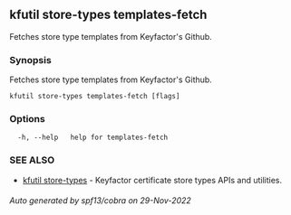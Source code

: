 ## kfutil store-types templates-fetch

Fetches store type templates from Keyfactor's Github.

### Synopsis

Fetches store type templates from Keyfactor's Github.

```
kfutil store-types templates-fetch [flags]
```

### Options

```
  -h, --help   help for templates-fetch
```

### SEE ALSO

* [kfutil store-types](kfutil_store-types.md)	 - Keyfactor certificate store types APIs and utilities.

###### Auto generated by spf13/cobra on 29-Nov-2022
